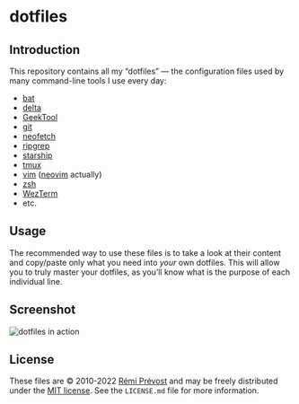 # dotfiles

## Introduction

This repository contains all my “dotfiles” — the configuration files used by many command-line tools I use every day:

- [bat](https://github.com/sharkdp/bat)
- [delta](https://dandavison.github.io/delta/)
- [GeekTool](https://www.tynsoe.org/geektool/)
- [git](https://git-scm.com)
- [neofetch](https://github.com/dylanaraps/neofetch)
- [ripgrep](https://github.com/BurntSushi/ripgrep)
- [starship](https://starship.rs/)
- [tmux](https://tmux.github.io)
- [vim](https://www.vim.org) ([neovim](https://neovim.io) actually)
- [zsh](https://www.zsh.org)
- [WezTerm](https://wezfurlong.org/wezterm/)
- etc.

## Usage

The recommended way to use these files is to take a look at their content and copy/paste only what you need into _your_ own dotfiles. This will allow you to truly master your dotfiles, as you’ll know what is the purpose of each individual line.

## Screenshot

![dotfiles in action](https://github.com/user-attachments/assets/ac77373e-8cb9-4caa-b7f7-b809001f6f75)

## License

These files are © 2010-2022 [Rémi Prévost](https://exomel.com) and may be freely distributed under the [MIT license](https://github.com/remi/dotfiles/blob/master/LICENSE.md). See the `LICENSE.md` file for more information.
